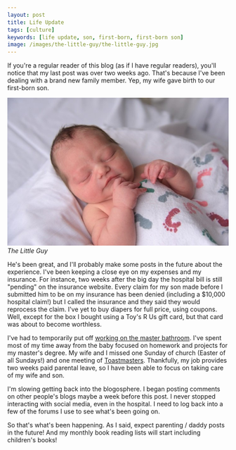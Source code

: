 ```yaml
---
layout: post
title: Life Update
tags: [culture]
keywords: [life update, son, first-born, first-born son]
image: /images/the-little-guy/the-little-guy.jpg
---
```


If you're a regular reader of this blog (as if I have regular readers), you'll notice that my last post was over two weeks ago. That's because I've been dealing with a brand new family member. Yep, my wife gave birth to our first-born son.

![The Little Guy](/images/the-little-guy/the-little-guy.jpg)
*The Little Guy*

He's been great, and I'll probably make some posts in the future about the experience. I've been keeping a close eye on my expenses and my insurance. For instance, two weeks after the big day the hospital bill is still "pending" on the insurance website. Every claim for my son made before I submitted him to be on my insurance has been denied (including a $10,000 hospital claim!) but I called the insurance and they said they would reprocess the claim. I've yet to buy diapers for full price, using coupons. Well, except for the box I bought using a Toy's R Us gift card, but that card was about to become worthless.

I've had to temporarily put off [working on the master bathroom](http://hendrixjoseph.github.io/master-bath-remodel-demolition/). I've spent most of my time away from the baby focused on homework and projects for my master's degree. My wife and I missed one Sunday of church (Easter of all Sundays!) and one meeting of [Toastmasters](http://hendrixjoseph.github.io/toastmasters-icebreaker-speech-the-story-of-joe/). Thankfully, my job provides two weeks paid parental leave, so I have been able to focus on taking care of my wife and son.

I'm slowing getting back into the blogosphere. I began posting comments on other people's blogs maybe a week before this post. I never stopped interacting with social media, even in the hospital. I need to log back into a few of the forums I use to see what's been going on.

So that's what's been happening. As I said, expect parenting / daddy posts in the future! And my monthly book reading lists will start including children's books!